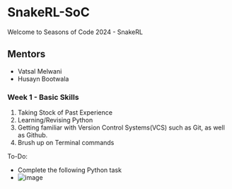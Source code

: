 # SnakeRL-SoC
Welcome to Seasons of Code 2024 - SnakeRL
## Mentors
- Vatsal Melwani
- Husayn Bootwala
### Week 1 - Basic Skills

1. Taking Stock of Past Experience
2. Learning/Revising Python
3. Getting familiar with Version Control Systems(VCS) such as Git, as well as Github.
4. Brush up on Terminal commands

To-Do:

- Complete the following Python task
- ![image](https://github.com/husaynbootwala/SnakeRL-SoC/assets/120713161/8f527d3d-942e-457f-bc65-07bb005b8891)

